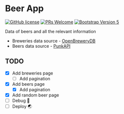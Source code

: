 # Beer App
[![GitHub license](https://img.shields.io/github/license/Naereen/StrapDown.js.svg)](https://github.com/GabrielCrackPro/beer-app/master/LICENSE)
[![PRs Welcome](https://img.shields.io/badge/PRs-welcome-brightgreen.svg?style=flat-square)](https://github.com/GabrielCrackPro/beer-app/pulls)
[![Bootstrap Version 5](https://img.shields.io/badge/Bootstrap-5.0-blueviolet?style=flat-square&logo=bootstrap)](https://getbootstrap.com/docs/versions)

Data of beers and all the relevant information
- Breweries data source - <a href="https://www.openbrewerydb.org" target="blank">OpenBreweryDB</a>
- Beers data source - <a href="https://punkapi.com" target="blank">PunkAPI</a>

## TODO
- [x] Add breweries page
  - [ ] Add pagination
- [x] Add beers page
  - [x] Add pagination
- [x] Add random beer page
- [ ] Debug 🔧
- [ ] Deploy 🌏
